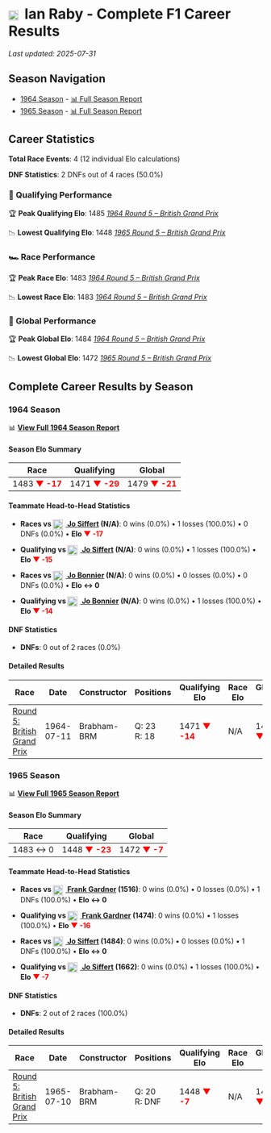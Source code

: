 # <img src="https://upload.wikimedia.org/wikipedia/commons/thumb/8/83/Flag_of_the_United_Kingdom_%283-5%29.svg/512px-Flag_of_the_United_Kingdom_%283-5%29.svg.png?20250726143817" alt="United Kingdom" width="20" height="auto" style="vertical-align: middle; margin-right: 5px;" onerror="this.outerHTML='🇬🇧'; this.style.marginRight='5px';"/> Ian Raby - Complete F1 Career Results

*Last updated: 2025-07-31*

## Season Navigation

- [1964 Season](#1964-season) - [📊 Full Season Report](../seasons/1964-season-report)
- [1965 Season](#1965-season) - [📊 Full Season Report](../seasons/1965-season-report)

## Career Statistics

**Total Race Events**: 4 (12 individual Elo calculations)

**DNF Statistics**: 2 DNFs out of 4 races (50.0%)

### 🏁 Qualifying Performance

🏆 **Peak Qualifying Elo**: 1485
   *[1964 Round 5 – British Grand Prix](../seasons/1964-season-report#round-5-british-grand-prix)*

📉 **Lowest Qualifying Elo**: 1448
   *[1965 Round 5 – British Grand Prix](../seasons/1965-season-report#round-5-british-grand-prix)*

### 🏎️ Race Performance

🏆 **Peak Race Elo**: 1483
   *[1964 Round 5 – British Grand Prix](../seasons/1964-season-report#round-5-british-grand-prix)*

📉 **Lowest Race Elo**: 1483
   *[1964 Round 5 – British Grand Prix](../seasons/1964-season-report#round-5-british-grand-prix)*

### 🌟 Global Performance

🏆 **Peak Global Elo**: 1484
   *[1964 Round 5 – British Grand Prix](../seasons/1964-season-report#round-5-british-grand-prix)*

📉 **Lowest Global Elo**: 1472
   *[1965 Round 5 – British Grand Prix](../seasons/1965-season-report#round-5-british-grand-prix)*


## Complete Career Results by Season

### 1964 Season

📊 **[View Full 1964 Season Report](../seasons/1964-season-report)**

#### Season Elo Summary

| Race | Qualifying | Global |
|------|------------|--------|
| 1483 **<span style="color: red;">▼ -17</span>** | 1471 **<span style="color: red;">▼ -29</span>** | 1479 **<span style="color: red;">▼ -21</span>** |

#### Teammate Head-to-Head Statistics

- **Races vs [<img src="https://upload.wikimedia.org/wikipedia/commons/f/f3/Flag_of_Switzerland.svg" alt="Switzerland" width="20" height="auto" style="vertical-align: middle; margin-right: 5px;" onerror="this.outerHTML='🇨🇭'; this.style.marginRight='5px';"/> Jo Siffert](jo-siffert) (N/A)**: 0 wins (0.0%) • 1 losses (100.0%) • 0 DNFs (0.0%) • **Elo **<span style="color: red;">▼ -17</span>****
- **Qualifying vs [<img src="https://upload.wikimedia.org/wikipedia/commons/f/f3/Flag_of_Switzerland.svg" alt="Switzerland" width="20" height="auto" style="vertical-align: middle; margin-right: 5px;" onerror="this.outerHTML='🇨🇭'; this.style.marginRight='5px';"/> Jo Siffert](jo-siffert) (N/A)**: 0 wins (0.0%) • 1 losses (100.0%) • **Elo **<span style="color: red;">▼ -15</span>****

- **Races vs [<img src="https://upload.wikimedia.org/wikipedia/commons/4/4c/Flag_of_Sweden.svg" alt="Sweden" width="20" height="auto" style="vertical-align: middle; margin-right: 5px;" onerror="this.outerHTML='🇸🇪'; this.style.marginRight='5px';"/> Jo Bonnier](jo-bonnier) (N/A)**: 0 wins (0.0%) • 0 losses (0.0%) • 0 DNFs (0.0%) • **Elo ↔ 0**
- **Qualifying vs [<img src="https://upload.wikimedia.org/wikipedia/commons/4/4c/Flag_of_Sweden.svg" alt="Sweden" width="20" height="auto" style="vertical-align: middle; margin-right: 5px;" onerror="this.outerHTML='🇸🇪'; this.style.marginRight='5px';"/> Jo Bonnier](jo-bonnier) (N/A)**: 0 wins (0.0%) • 1 losses (100.0%) • **Elo **<span style="color: red;">▼ -14</span>****


#### DNF Statistics

- **DNFs**: 0 out of 2 races (0.0%)

#### Detailed Results

| Race | Date | Constructor | Positions | Qualifying Elo | Race Elo | Global Elo | Teammate |
|------|------|-------------|-----------|----------------|----------|------------|----------|
| [Round 5: British Grand Prix](../seasons/1964-season-report#round-5-british-grand-prix) | 1964-07-11 | Brabham-BRM | Q: 23<br/>R: 18 | 1471 **<span style="color: red;">▼ -14</span>** | N/A | 1479 **<span style="color: red;">▼ -4</span>** | [<img src="https://upload.wikimedia.org/wikipedia/commons/f/f3/Flag_of_Switzerland.svg" alt="Switzerland" width="20" height="auto" style="vertical-align: middle; margin-right: 5px;" onerror="this.outerHTML='🇨🇭'; this.style.marginRight='5px';"/> Jo Siffert](jo-siffert)<br/>Q: N/A<br/>R: N/A |

### 1965 Season

📊 **[View Full 1965 Season Report](../seasons/1965-season-report)**

#### Season Elo Summary

| Race | Qualifying | Global |
|------|------------|--------|
| 1483 ↔ 0 | 1448 **<span style="color: red;">▼ -23</span>** | 1472 **<span style="color: red;">▼ -7</span>** |

#### Teammate Head-to-Head Statistics

- **Races vs [<img src="https://upload.wikimedia.org/wikipedia/commons/8/88/Flag_of_Australia_%28converted%29.svg" alt="Australia" width="20" height="auto" style="vertical-align: middle; margin-right: 5px;" onerror="this.outerHTML='🇦🇺'; this.style.marginRight='5px';"/> Frank Gardner](frank-gardner) (1516)**: 0 wins (0.0%) • 0 losses (0.0%) • 1 DNFs (100.0%) • **Elo ↔ 0**
- **Qualifying vs [<img src="https://upload.wikimedia.org/wikipedia/commons/8/88/Flag_of_Australia_%28converted%29.svg" alt="Australia" width="20" height="auto" style="vertical-align: middle; margin-right: 5px;" onerror="this.outerHTML='🇦🇺'; this.style.marginRight='5px';"/> Frank Gardner](frank-gardner) (1474)**: 0 wins (0.0%) • 1 losses (100.0%) • **Elo **<span style="color: red;">▼ -16</span>****

- **Races vs [<img src="https://upload.wikimedia.org/wikipedia/commons/f/f3/Flag_of_Switzerland.svg" alt="Switzerland" width="20" height="auto" style="vertical-align: middle; margin-right: 5px;" onerror="this.outerHTML='🇨🇭'; this.style.marginRight='5px';"/> Jo Siffert](jo-siffert) (1484)**: 0 wins (0.0%) • 0 losses (0.0%) • 1 DNFs (100.0%) • **Elo ↔ 0**
- **Qualifying vs [<img src="https://upload.wikimedia.org/wikipedia/commons/f/f3/Flag_of_Switzerland.svg" alt="Switzerland" width="20" height="auto" style="vertical-align: middle; margin-right: 5px;" onerror="this.outerHTML='🇨🇭'; this.style.marginRight='5px';"/> Jo Siffert](jo-siffert) (1662)**: 0 wins (0.0%) • 1 losses (100.0%) • **Elo **<span style="color: red;">▼ -7</span>****


#### DNF Statistics

- **DNFs**: 2 out of 2 races (100.0%)

#### Detailed Results

| Race | Date | Constructor | Positions | Qualifying Elo | Race Elo | Global Elo | Teammate |
|------|------|-------------|-----------|----------------|----------|------------|----------|
| [Round 5: British Grand Prix](../seasons/1965-season-report#round-5-british-grand-prix) | 1965-07-10 | Brabham-BRM | Q: 20<br/>R: DNF | 1448 **<span style="color: red;">▼ -7</span>** | N/A | 1472 **<span style="color: red;">▼ -2</span>** | [<img src="https://upload.wikimedia.org/wikipedia/commons/8/88/Flag_of_Australia_%28converted%29.svg" alt="Australia" width="20" height="auto" style="vertical-align: middle; margin-right: 5px;" onerror="this.outerHTML='🇦🇺'; this.style.marginRight='5px';"/> Frank Gardner](frank-gardner)<br/>Q: 13<br/>R: 8 |

